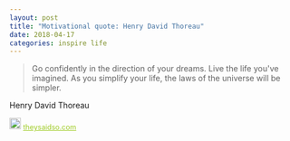 ```yaml
---
layout: post
title: "Motivational quote: Henry David Thoreau"
date: 2018-04-17
categories: inspire life
---
```

> Go confidently in the direction of your dreams. Live the life you've imagined. As you simplify your life, the laws of the universe will be simpler.

Henry David Thoreau

<span style="z-index:50;font-size:0.9em;"><img src="https://theysaidso.com/branding/theysaidso.png" height="20" width="20" alt="theysaidso.com"/><a href="https://theysaidso.com" title="Powered by quotes from theysaidso.com" style="color: #9fcc25; margin-left: 4px; vertical-align: middle;">theysaidso.com</a></span>
